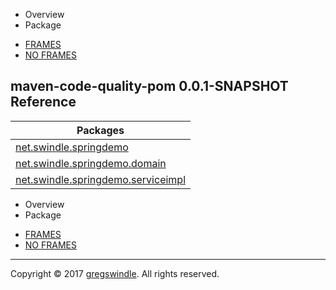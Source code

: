   - Overview
  - Package

<!-- end list -->

  - [FRAMES](index.md)
  - [NO
FRAMES](overview-summary.md)

## maven-code-quality-pom 0.0.1-SNAPSHOT Reference

| Packages                                                                                      |
| --------------------------------------------------------------------------------------------- |
| [net.swindle.springdemo](net/swindle/springdemo/package-summary.md)                         |
| [net.swindle.springdemo.domain](net/swindle/springdemo/domain/package-summary.md)           |
| [net.swindle.springdemo.serviceimpl](net/swindle/springdemo/serviceimpl/package-summary.md) |

  - Overview
  - Package

<!-- end list -->

  - [FRAMES](index.md)
  - [NO FRAMES](overview-summary.md)

-----

Copyright © 2017 [gregswindle](https://github.com/gregswindle). All
rights reserved.
